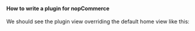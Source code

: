 <!-- wp:heading {"level":4} -->
<h4><strong>How to write a plugin for nopCommerce</strong></h4>
<!-- /wp:heading -->

<!-- wp:paragraph -->
<p>We should see the plugin view overriding the default home view like this:</p>
<!-- /wp:paragraph -->

<!-- wp:image {"id":432} -->
<figure class="wp-block-image"><img src="https://diogenespolanco.com/wp-content/uploads/2019/10/Capture-5-1024x727.png" alt="" class="wp-image-432"/></figure>
<!-- /wp:image -->
 
